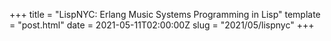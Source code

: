 +++
title = "LispNYC: Erlang Music Systems Programming in Lisp"
template = "post.html"
date = 2021-05-11T02:00:00Z
slug = "2021/05/lispnyc"
+++

